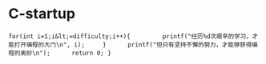 # C-startup
    for(int i=1;i&lt;=difficulty;i++){         printf("经历%d次艰辛的学习，才能打开编程的大门\n", i);     }      printf("但只有坚持不懈的努力，才能够获得编程的奥妙\n");      return 0; }
